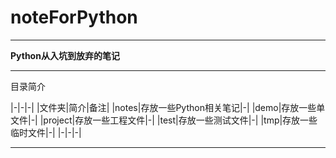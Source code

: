 # noteForPython

----------

**Python从入坑到放弃的笔记**

----------

目录简介

|-|-|-|
|文件夹|简介|备注|
|notes|存放一些Python相关笔记|-|
|demo|存放一些单文件|-|
|project|存放一些工程文件|-|
|test|存放一些测试文件|-|
|tmp|存放一些临时文件|-|
|-|-|-|


----------


